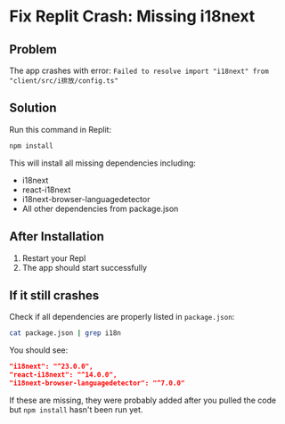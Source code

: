 # Fix Replit Crash: Missing i18next

## Problem
The app crashes with error: `Failed to resolve import "i18next" from "client/src/i排放/config.ts"`

## Solution

Run this command in Replit:

```bash
npm install
```

This will install all missing dependencies including:
- i18next
- react-i18next
- i18next-browser-languagedetector
- All other dependencies from package.json

## After Installation

1. Restart your Repl
2. The app should start successfully

## If it still crashes

Check if all dependencies are properly listed in `package.json`:

```bash
cat package.json | grep i18n
```

You should see:
```json
"i18next": "^23.0.0",
"react-i18next": "^14.0.0",
"i18next-browser-languagedetector": "^7.0.0"
```

If these are missing, they were probably added after you pulled the code but `npm install` hasn't been run yet.

